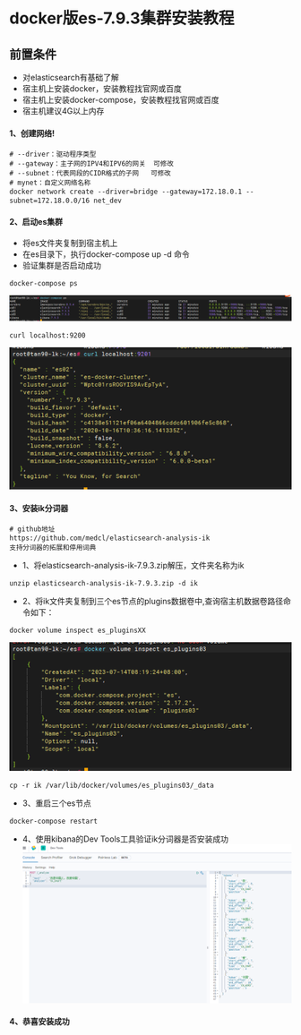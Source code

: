 # docker版es-7.9.3集群安装教程
## 前置条件
- 对elasticsearch有基础了解
- 宿主机上安装docker，安装教程找官网或百度
- 宿主机上安装docker-compose，安装教程找官网或百度
- 宿主机建议4G以上内存

#### 1、创建网络!
```shell
# --driver：驱动程序类型
# --gateway：主子网的IPV4和IPV6的网关  可修改
# --subnet：代表网段的CIDR格式的子网   可修改
# mynet：自定义网络名称                 
docker network create --driver=bridge --gateway=172.18.0.1 --subnet=172.18.0.0/16 net_dev
```
#### 2、启动es集群

- 将es文件夹复制到宿主机上
- 在es目录下，执行docker-compose up -d 命令
- 验证集群是否启动成功

```shell
docker-compose ps
```
![img.png](img/img02.png)
```shell
curl localhost:9200
```
![img.png](img/img03.png)
#### 3、安装ik分词器
```
# github地址
https://github.com/medcl/elasticsearch-analysis-ik
支持分词器的拓展和停用词典
```

- 1、将elasticsearch-analysis-ik-7.9.3.zip解压，文件夹名称为ik
```shell
unzip elasticsearch-analysis-ik-7.9.3.zip -d ik
```
- 2、将ik文件夹复制到三个es节点的plugins数据卷中,查询宿主机数据卷路径命令如下：
```shell
docker volume inspect es_pluginsXX
```
![img.png](img/img01.png)
```shell
cp -r ik /var/lib/docker/volumes/es_plugins03/_data
```
- 3、重启三个es节点
```
docker-compose restart
```
- 4、使用kibana的Dev Tools工具验证ik分词器是否安装成功
![img.png](img/img00.png)
#### 4、恭喜安装成功